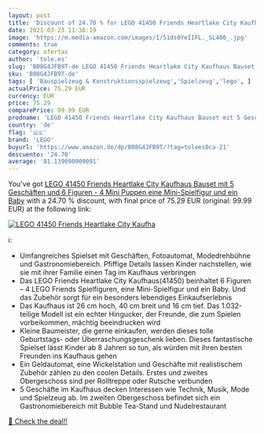```yaml
---
layout: post
title: 'Discount of 24.70 % for LEGO 41450 Friends Heartlake City Kaufha'
date: 2021-03-23 11:38:19
image: 'https://m.media-amazon.com/images/I/51ds0YeIIFL._SL400_.jpg'
comments: true
category: ofertas
author: 'tole.es'
slug: 'B08G4JFB9T-de LEGO 41450 Friends Heartlake City Kaufhaus Bauset mit 5...'
sku: 'B08G4JFB9T-de'
tags: [ 'Bauspielzeug & Konstruktionsspielzeug','Spielzeug','lego', ]
actualPrice: 75.29 EUR
currency: EUR
price: 75.29
comparePrice: 99.99 EUR
prodname: 'LEGO 41450 Friends Heartlake City Kaufhaus Bauset mit 5 Geschäften und 6 Figuren - 4 Mini Puppen  eine Mini-Spielfigur und ein Baby'
country: 'de'
flag: '🇩🇪'
brand: 'LEGO'
buyurl: 'https://www.amazon.de/dp/B08G4JFB9T/?tag=tolees0ca-21'
descuento: '24.70'
average: '81.139090909091'
---
```


You've got [LEGO 41450 Friends Heartlake City Kaufhaus Bauset mit 5 Geschäften und 6 Figuren - 4 Mini Puppen  eine Mini-Spielfigur und ein Baby](https://www.amazon.de/dp/B08G4JFB9T/?tag=tolees0ca-21) with a  24.70 % discount, with final price of 75.29 EUR (original: 99.99 EUR) at the following link:

[![LEGO 41450 Friends Heartlake City Kaufha](https://m.media-amazon.com/images/I/51ds0YeIIFL._SL400_.jpg)](https://www.amazon.de/dp/B08G4JFB9T/?tag=tolees0ca-21)

ℹ️:

- Umfangreiches Spielset mit Geschäften, Fotoautomat, Modedrehbühne und Gastronomiebereich. Pfiffige Details lassen Kinder nachstellen, wie sie mit ihrer Familie einen Tag im Kaufhaus verbringen
- Das LEGO Friends Heartlake City Kaufhaus(41450) beinhaltet 6 Figuren – 4 LEGO Friends Spielfiguren, eine Mini-Spielfigur und ein Baby. Und das Zubehör sorgt für ein besonders lebendiges Einkaufserlebnis
- Das Kaufhaus ist 26 cm hoch, 40 cm breit und 16 cm tief. Das 1.032-teilige Modell ist ein echter Hingucker, der Freunde, die zum Spielen vorbeikommen, mächtig beeindrucken wird
- Kleine Baumeister, die gerne einkaufen, werden dieses tolle Geburtstags- oder Überraschungsgeschenk lieben. Dieses fantastische Spielset lässt Kinder ab 8 Jahren so tun, als würden mit ihren besten Freunden ins Kaufhaus gehen
- Ein Geldautomat, eine Wickelstation und Geschäfte mit realistischem Zubehör zählen zu den coolen Details. Erstes und zweites Obergeschoss sind per Rolltreppe oder Rutsche verbunden
- 5 Geschäfte im Kaufhaus decken Interessen wie Technik, Musik, Mode und Spielzeug ab. Im zweiten Obergeschoss befindet sich ein Gastronomiebereich mit Bubble Tea-Stand und Nudelrestaurant

[🛒 Check the deal!!](https://www.amazon.de/dp/B08G4JFB9T/?tag=tolees0ca-21)
